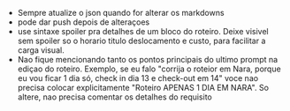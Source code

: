 - Sempre atualize o json quando for alterar os markdowns
- pode dar push depois de alteraçoes
- use sintaxe spoiler pra detalhes de um bloco do roteiro. Deixe visivel sem spoiler so o horario titulo deslocamento e custo, para facilitar a carga visual.
- Nao fique mencionando tanto os pontos principais do ultimo prompt na ediçao do roteiro. Exemplo, se eu falo "corrija o roteior em Nara, porque eu vou ficar 1 dia só, check in dia 13 e check-out em 14" voce nao precisa colocar explicitamente "Roteiro APENAS 1 DIA EM NARA". So altere, nao precisa comentar os detalhes do requisito